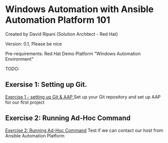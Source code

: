 # Windows Automation with Ansible Automation Platform 101
Created by David Ripani (Solution Architect - Red Hat) 

Version: 0.1, Please be nice

Pre-requirements: Red Hat Demo Platform "Windows Automation Environment"

TODO:

## Exersise 1: Setting up Git.
[Exercise 1 - setting up Git & AAP ](exercise1.md) Set up your Git repository and set up AAP for our first project
## Exercise 2: Running Ad-Hoc Command
[Exercise 2: Running Ad-Hoc Command](exercise2.md) Test if we can contact our host from Ansible Automation Platform
